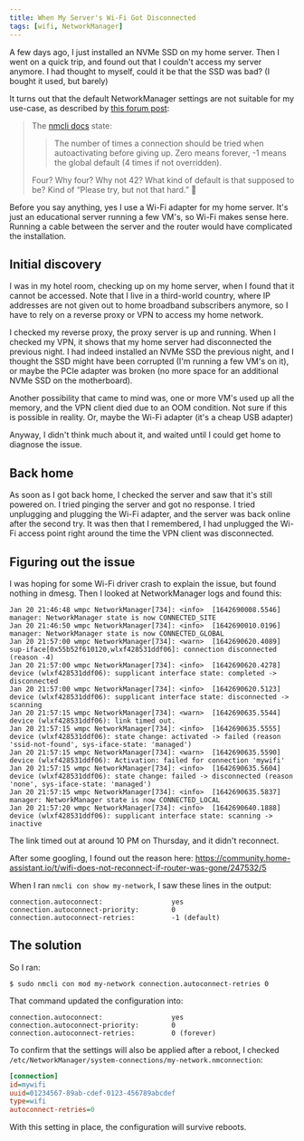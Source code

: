 ```yaml
---
title: When My Server's Wi-Fi Got Disconnected
tags: [wifi, NetworkManager]
---
```


A few days ago, I just installed an NVMe SSD on my home server. Then I went on a quick trip, and found out that I couldn't access my server anymore. I had thought to myself, could it be that the SSD was bad? (I bought it used, but barely)

It turns out that the default NetworkManager settings are not suitable for my use-case, as described by [this forum post](https://community.home-assistant.io/t/wifi-does-not-reconnect-if-router-was-gone/247532/5):

> The [nmcli docs](https://developer.gnome.org/NetworkManager/stable/settings-connection.html) state:
> 
> > The number of times a connection should be tried when autoactivating before giving up. Zero means forever, -1 means the global default (4 times if not overridden).
> 
> Four? Why four? Why not 42? What kind of default is that supposed to be?
> Kind of “Please try, but not that hard.” 🙂

Before you say anything, yes I use a Wi-Fi adapter for my home server. It's just an educational server running a few VM's, so Wi-Fi makes sense here. Running a cable between the server and the router would have complicated the installation.

<!-- truncate -->

## Initial discovery

I was in my hotel room, checking up on my home server, when I found that it cannot be accessed. Note that I live in a third-world country, where IP addresses are not given out to home broadband subscribers anymore, so I have to rely on a reverse proxy or VPN to access my home network.

I checked my reverse proxy, the proxy server is up and running. When I checked my VPN, it shows that my home server had disconnected the previous night. I had indeed installed an NVMe SSD the previous night, and I thought the SSD might have been corrupted (I'm running a few VM's on it), or maybe the PCIe adapter was broken (no more space for an additional NVMe SSD on the motherboard).

Another possibility that came to mind was, one or more VM's used up all the memory, and the VPN client died due to an OOM condition. Not sure if this is possible in reality. Or, maybe the Wi-Fi adapter (it's a cheap USB adapter)

Anyway, I didn't think much about it, and waited until I could get home to diagnose the issue.

## Back home

As soon as I got back home, I checked the server and saw that it's still powered on. I tried pinging the server and got no response. I tried unplugging and plugging the Wi-Fi adapter, and the server was back online after the second try. It was then that I remembered, I had unplugged the Wi-Fi access point right around the time the VPN client was disconnected.

## Figuring out the issue

I was hoping for some Wi-Fi driver crash to explain the issue, but found nothing in dmesg. Then I looked at NetworkManager logs and found this:

```
Jan 20 21:46:48 wmpc NetworkManager[734]: <info>  [1642690008.5546] manager: NetworkManager state is now CONNECTED_SITE
Jan 20 21:46:50 wmpc NetworkManager[734]: <info>  [1642690010.0196] manager: NetworkManager state is now CONNECTED_GLOBAL
Jan 20 21:57:00 wmpc NetworkManager[734]: <warn>  [1642690620.4089] sup-iface[0x55b52f610120,wlxf428531ddf06]: connection disconnected (reason -4)
Jan 20 21:57:00 wmpc NetworkManager[734]: <info>  [1642690620.4278] device (wlxf428531ddf06): supplicant interface state: completed -> disconnected
Jan 20 21:57:00 wmpc NetworkManager[734]: <info>  [1642690620.5123] device (wlxf428531ddf06): supplicant interface state: disconnected -> scanning
Jan 20 21:57:15 wmpc NetworkManager[734]: <warn>  [1642690635.5544] device (wlxf428531ddf06): link timed out.
Jan 20 21:57:15 wmpc NetworkManager[734]: <info>  [1642690635.5555] device (wlxf428531ddf06): state change: activated -> failed (reason 'ssid-not-found', sys-iface-state: 'managed')
Jan 20 21:57:15 wmpc NetworkManager[734]: <warn>  [1642690635.5590] device (wlxf428531ddf06): Activation: failed for connection 'mywifi'
Jan 20 21:57:15 wmpc NetworkManager[734]: <info>  [1642690635.5604] device (wlxf428531ddf06): state change: failed -> disconnected (reason 'none', sys-iface-state: 'managed')
Jan 20 21:57:15 wmpc NetworkManager[734]: <info>  [1642690635.5837] manager: NetworkManager state is now CONNECTED_LOCAL
Jan 20 21:57:20 wmpc NetworkManager[734]: <info>  [1642690640.1888] device (wlxf428531ddf06): supplicant interface state: scanning -> inactive
```

The link timed out at around 10 PM on Thursday, and it didn't reconnect.

After some googling, I found out the reason here: https://community.home-assistant.io/t/wifi-does-not-reconnect-if-router-was-gone/247532/5

When I ran `nmcli con show my-network`, I saw these lines in the output:

```
connection.autoconnect:                 yes
connection.autoconnect-priority:        0
connection.autoconnect-retries:         -1 (default)
```

## The solution

So I ran:

```shell-session
$ sudo nmcli con mod my-network connection.autoconnect-retries 0
```

That command updated the configuration into:

```
connection.autoconnect:                 yes
connection.autoconnect-priority:        0
connection.autoconnect-retries:         0 (forever)
```

To confirm that the settings will also be applied after a reboot, I checked `/etc/NetworkManager/system-connections/my-network.nmconnection`:

```ini
[connection]
id=mywifi
uuid=01234567-89ab-cdef-0123-456789abcdef
type=wifi
autoconnect-retries=0
```

With this setting in place, the configuration will survive reboots.
